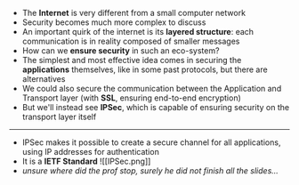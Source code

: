 + The **Internet** is very different from a small computer network
+ Security becomes much more complex to discuss
+ An important quirk of the internet is its **layered structure**: each communication is in reality composed of smaller messages
+ How can we **ensure security** in such an eco-system?
+ The simplest and most effective idea comes in securing the **applications** themselves, like in some past protocols, but there are alternatives
+ We could also secure the communication between the Application and Transport layer (with **SSL**, ensuring end-to-end encryption)
+ But we'll instead see **IPSec**, which is capable of ensuring security on the transport layer itself
---
+ IPSec makes it possible to create a secure channel for all applications, using IP addresses for authentication
+ It is a **IETF Standard**
![[IPSec.png]]
+ *unsure where did the prof stop, surely he did not finish all the slides...*